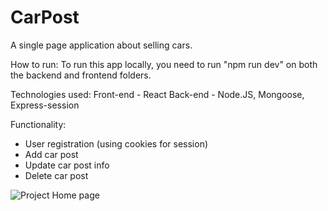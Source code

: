 # CarPost
A single page application about selling cars.

How to run:
To run this app locally, you need to run "npm run dev" on both the backend and frontend folders.

Technologies used:
Front-end - React
Back-end - Node.JS, Mongoose, Express-session

Functionality:
* User registration (using cookies for session)
* Add car post
* Update car post info
* Delete car post

![Project Home page](https://i.imgur.com/6X5A7FA.png)
